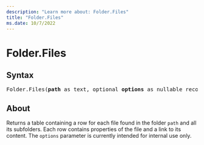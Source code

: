 ```yaml
---
description: "Learn more about: Folder.Files"
title: "Folder.Files"
ms.date: 10/7/2022
---
```

# Folder.Files

## Syntax

<pre>
Folder.Files(<b>path</b> as text, optional <b>options</b> as nullable record) as table
</pre>

## About

Returns a table containing a row for each file found in the folder `path` and all its subfolders. Each row contains properties of the file and a link to its content. The `options` parameter is currently intended for internal use only.
